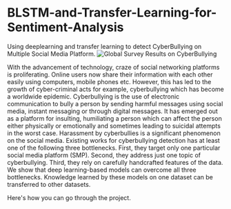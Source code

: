 # BLSTM-and-Transfer-Learning-for-Sentiment-Analysis
Using deeplearning and transfer learning to detect CyberBullying on Multiple Social Media Platform.
![Global Survey Results on CyberBullying](https://user-images.githubusercontent.com/26704802/56014944-f5700880-5d14-11e9-9b3a-8cab4e4d09cd.png)

With the advancement of technology, craze of social networking platforms is proliferating. Online users now share their information with each other easily using computers, mobile phones etc. However, this has led to the growth of cyber-criminal acts for example, cyberbullying which has become a worldwide epidemic. Cyberbullying is the use of electronic communication to bully a person by sending harmful messages using social media, instant messaging or through digital messages. It has emerged out as a platform for insulting, humiliating a person which can affect the person either physically or emotionally and sometimes leading to suicidal attempts in the worst case. Harassment by cyberbullies is a significant phenomenon on the social media. Existing works for cyberbullying detection has at least one of the following three bottlenecks. First, they target only one particular social media platform (SMP). Second, they address just one topic of cyberbullying. Third, they rely on carefully handcrafted features of the data. We show that deep learning-based models can overcome all three bottlenecks. Knowledge learned by these models on one dataset can be transferred to other datasets.

Here's how you can go through the project.
